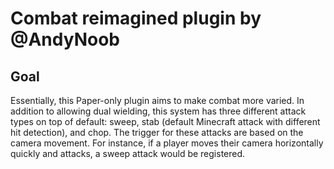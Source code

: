 # Combat reimagined plugin by @AndyNoob
## Goal
Essentially, this Paper-only plugin aims to make combat more varied. In addition to allowing dual wielding, this system has three different attack types on top of default: sweep, stab (default Minecraft attack with different hit detection), and chop. The trigger for these attacks are based on the camera movement. For instance, if a player moves their camera horizontally quickly and attacks, a sweep attack would be registered.